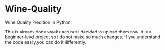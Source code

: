 # Wine-Quality
Wine Quality Predition in Python


This is already done weeks ago but i decided to upload them now.
It is a beginner-level project so i do not make so much changes.
If you understand the code easily,you can do it differently.
